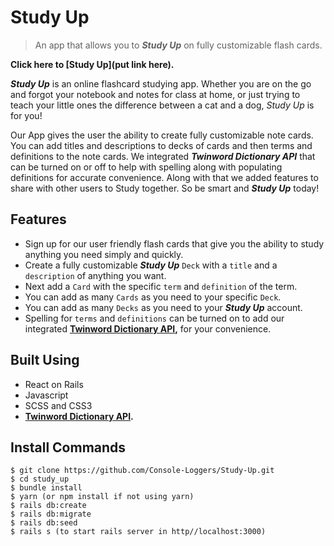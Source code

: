 <!-- ![Image of Study Up Logo](https://) -->

# __Study Up__

> An app that allows you to __*Study Up*__ on fully customizable flash cards.



__Click here to [Study Up](put link here).__


  __*Study Up*__ is an online flashcard studying app. Whether you are on the go and forgot your notebook and notes for class at home, or just trying to teach your little ones the difference between a cat and a dog, *Study Up* is for you!
  
  Our App gives the user the ability to create fully customizable note cards. You can add titles and descriptions to decks of cards and then terms and definitions to the note cards. We integrated __*Twinword Dictionary API*__ that can be turned on or off to help with spelling along with populating definitions for accurate convenience. Along with that we added features to share with other users to Study together. So be smart and __*Study Up*__ today!


## Features

* Sign up for our user friendly flash cards that give you the ability to study anything you need simply and quickly.
* Create a fully customizable __*Study Up*__ `Deck` with a `title` and a `description` of anything you want.
* Next add a `Card` with the specific `term` and `definition` of the term.
* You can add as many `Cards` as you need to your specific `Deck`.
* You can add as many `Decks` as you need to your __*Study Up*__ account.
* Spelling for `terms` and `definitions` can be turned on to add our integrated __[Twinword Dictionary API](https://www.twinword.com/api/word-dictionary.php),__ for your convenience.


<!-- ![Image of Home Page](https://) -->

<!-- ![Image of Index Page](https://) -->

<!-- ![Image of Show Page](https://) -->

## Built Using

* React on Rails
* Javascript
* SCSS and CSS3
* __[Twinword Dictionary API](https://www.twinword.com/api/word-dictionary.php).__

## Install Commands
```
$ git clone https://github.com/Console-Loggers/Study-Up.git
$ cd study_up
$ bundle install
$ yarn (or npm install if not using yarn)
$ rails db:create
$ rails db:migrate
$ rails db:seed
$ rails s (to start rails server in http//localhost:3000)
```
